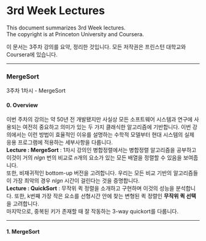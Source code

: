 # 3rd Week Lectures  
  
This document summarizes 3rd Week lectures.  
The copyright is at Princeton University and Coursera.  

이 문서는 3주차 강의를 요약, 정리한 것입니다. 모든 저작권은 프린스턴 대학교와 Coursera에 있습니다.  

***  
### MergeSort  
3주차 1차시 - MergeSort  
#### 0. Overview  
이번 주차의 강의는 약 50년 전 개발됐지만 사실상 모든 소프트웨어 시스템과 연구에 사용되는 여전히 중요하고 의미가 있는 두 가지 클래식한 알고리즘에 기반합니다. 이번 강의에서는 이런 방법이 효율적인 이유를 설명하는 수학적 모델부터 현대 시스템의 실제 응용 프로그램에 적용하는 세부사항을 다룹니다.  
__Lecture : MergeSort__ : 1차시 강의인 병합정렬에서는 병합정렬 알고리즘을 공부하고 이것이 거의 $nlgn$ 번의 비교로 $n$개의 요소가 있는 모든 배열을 정렬할 수 있음을 보여줍니다.  
또한, 비재귀적인 bottom-up 버전을 고려합니다. 우리는 모든 비교 기반의 알고리즘들이 가장 최악의 경우 $nlgn$ 시간이 걸린다는 것을 증명합니다.  
__Lecture : QuickSort__ : 무작위 퀵 정렬을 소개하고 구현하며 이것의 성능을 분석합니다. 또한, k번째 가장 작은 요소를 선형시간 안에 찾는 변형된 퀵 정렬인 __무작위 퀵 선택__ 을 고려합니다.  
마지막으로, 중복된 키가 존재할 때 잘 작동하는 3-way quickort를 다룹니다.  
  
***  
#### 1. MergeSort  
